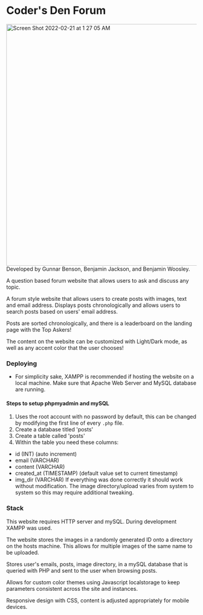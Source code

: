 # Coder's Den Forum
<img width="640" alt="Screen Shot 2022-02-21 at 1 27 05 AM" src="https://user-images.githubusercontent.com/56568238/154900760-b414f399-c6d4-4de0-b397-84c6447b04fd.png">
Developed by Gunnar Benson, Benjamin Jackson, and Benjamin Woosley.


A question based forum website that allows users to ask and discuss any topic.

A forum style website that allows users to create posts with images, text and email address. Displays posts chronologically and allows users to search posts based on users' email address.

Posts are sorted chronologically, and there is a leaderboard on the landing page with the Top Askers!

The content on the website can be customized with Light/Dark mode, as well as any accent color that the user chooses!

### Deploying
- For simplicity sake, XAMPP is recommended if hosting the website on a local machine. Make sure that Apache Web Server and MySQL database are running.
#### Steps to setup phpmyadmin and mySQL 
1. Uses the root account with no password by default, this can be changed by modifying the first line of every `.php` file.
2. Create a database titled 'posts'
3. Create a table called 'posts'
4. Within the table you need these columns:
  - id (INT) (auto increment)
  - email (VARCHAR)
  - content (VARCHAR)
  - created_at (TIMESTAMP) (default value set to current timestamp)
  - img_dir (VARCHAR)
If everything was done correctly it should work without modification. The image directory/upload varies from system to system so this may require additional tweaking.
### Stack
This website requires HTTP server and mySQL. During development XAMPP was used.

The website stores the images in a randomly generated ID onto a directory on the hosts machine. This allows for multiple images of the same name to be uploaded.

Stores user's emails, posts, image directory, in a mySQL database that is queried with PHP and sent to the user when browsing posts.

Allows for custom color themes using Javascript localstorage to keep parameters consistent across the site and instances.

Responsive design with CSS, content is adjusted appropriately for mobile devices.
